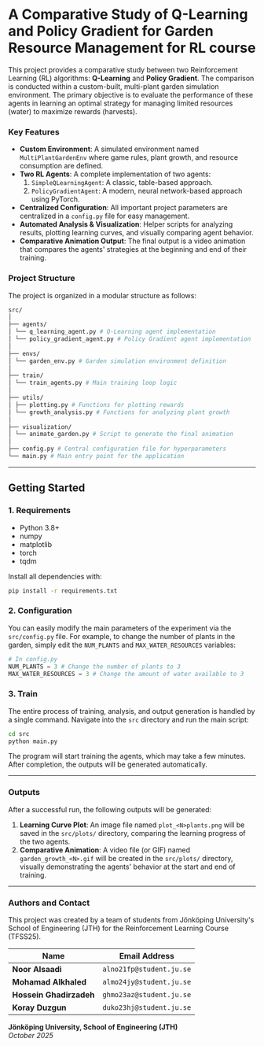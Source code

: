# A Comparative Study of Q-Learning and Policy Gradient for Garden Resource Management for RL course

This project provides a comparative study between two Reinforcement Learning (RL) algorithms: **Q-Learning** and **Policy Gradient**. The comparison is conducted within a custom-built, multi-plant garden simulation environment. The primary objective is to evaluate the performance of these agents in learning an optimal strategy for managing limited resources (water) to maximize rewards (harvests).

### Key Features

- **Custom Environment**: A simulated environment named `MultiPlantGardenEnv` where game rules, plant growth, and resource consumption are defined.
- **Two RL Agents**: A complete implementation of two agents:
  1.  `SimpleQLearningAgent`: A classic, table-based approach.
  2.  `PolicyGradientAgent`: A modern, neural network-based approach using PyTorch.
- **Centralized Configuration**: All important project parameters are centralized in a `config.py` file for easy management.
- **Automated Analysis & Visualization**: Helper scripts for analyzing results, plotting learning curves, and visually comparing agent behavior.
- **Comparative Animation Output**: The final output is a video animation that compares the agents' strategies at the beginning and end of their training.

### Project Structure

The project is organized in a modular structure as follows:

```bash
src/
│
├── agents/
│ └── q_learning_agent.py # Q-Learning agent implementation
│ └── policy_gradient_agent.py # Policy Gradient agent implementation
│
├── envs/
│ └── garden_env.py # Garden simulation environment definition
│
├── train/
│ └── train_agents.py # Main training loop logic
│
├── utils/
│ ├── plotting.py # Functions for plotting rewards
│ └── growth_analysis.py # Functions for analyzing plant growth
│
├── visualization/
│ └── animate_garden.py # Script to generate the final animation
│
├── config.py # Central configuration file for hyperparameters
└── main.py # Main entry point for the application
```

---

## Getting Started

### 1. Requirements

- Python 3.8+
- numpy
- matplotlib
- torch
- tqdm

Install all dependencies with:

```bash
pip install -r requirements.txt
```

### 2. Configuration

You can easily modify the main parameters of the experiment via the `src/config.py` file. For example, to change the number of plants in the garden, simply edit the `NUM_PLANTS` and `MAX_WATER_RESOURCES` variables:

```python
# In config.py
NUM_PLANTS = 3 # Change the number of plants to 3
MAX_WATER_RESOURCES = 3 # Change the amount of water available to 3
```

### 3. Train

The entire process of training, analysis, and output generation is handled by a single command. Navigate into the `src` directory and run the main script:

```bash
cd src
python main.py
```

The program will start training the agents, which may take a few minutes. After completion, the outputs will be generated automatically.

---

### Outputs

After a successful run, the following outputs will be generated:

1.  **Learning Curve Plot**: An image file named `plot_<N>plants.png` will be saved in the `src/plots/` directory, comparing the learning progress of the two agents.
2.  **Comparative Animation**: A video file (or GIF) named `garden_growth_<N>.gif` will be created in the `src/plots/` directory, visually demonstrating the agents' behavior at the start and end of training.

---

### Authors and Contact

This project was created by a team of students from Jönköping University's School of Engineering (JTH) for the Reinforcement Learning Course (TFSS25).

| Name                    | Email Address            |
| ----------------------- | ------------------------ |
| **Noor Alsaadi**        | `alno21fp@student.ju.se` |
| **Mohamad Alkhaled**    | `almo24jy@student.ju.se` |
| **Hossein Ghadirzadeh** | `ghmo23az@student.ju.se` |
| **Koray Duzgun**        | `duko23hj@student.ju.se` |


**Jönköping University, School of Engineering (JTH)**<br>
_October 2025_
